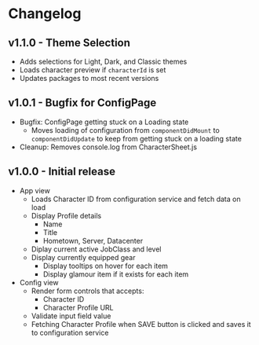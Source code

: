 # Changelog

## v1.1.0 - Theme Selection

- Adds selections for Light, Dark, and Classic themes
- Loads character preview if `characterId` is set
- Updates packages to most recent versions

## v1.0.1 - Bugfix for ConfigPage

- Bugfix: ConfigPage getting stuck on a Loading state
  - Moves loading of configuration from `componentDidMount` to `componentDidUpdate` to keep from getting stuck on a loading state
- Cleanup: Removes console.log from CharacterSheet.js

## v1.0.0 - Initial release

- App view
  - Loads Character ID from configuration service and fetch data on load
  - Display Profile details
    - Name
    - Title
    - Hometown, Server, Datacenter
  - Diplay current active JobClass and level
  - Display currently equipped gear
    - Display tooltips on hover for each item
    - Display glamour item if it exists for each item
- Config view
  - Render form controls that accepts:
    - Character ID
    - Character Profile URL
  - Validate input field value
  - Fetching Character Profile when SAVE button is clicked and saves it to configuration service
